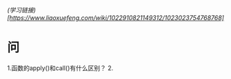 *(学习链接)[https://www.liaoxuefeng.com/wiki/1022910821149312/1023023754768768]*
# 问
1.函数的apply()和call()有什么区别？
2.